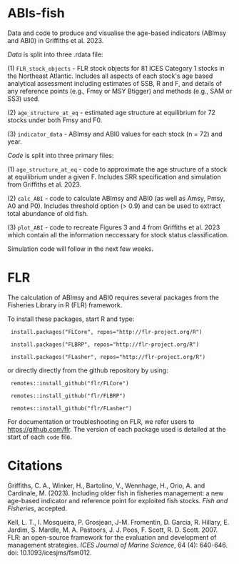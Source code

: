 # ABIs-fish
Data and code to produce and visualise the age-based indicators (ABImsy and ABI0) in Griffiths et al. 2023. 

*Data* is split into three .rdata file:

(1) `FLR_stock_objects` - FLR stock objects for 81 ICES Category 1 stocks in the Northeast Atlantic. Includes all aspects of each stock's age based analytical assessment including estimates of SSB, R and F, and details of any reference points (e.g., Fmsy or MSY Btigger) and methods (e.g., SAM or SS3) used. 

(2) `age_structure_at_eq` - estimated age structure at equilibrium for 72 stocks under both Fmsy and F0.

(3) `indicator_data` - ABImsy and ABI0 values for each stock (n = 72) and year.

*Code* is split into three primary files:

(1) `age_structure_at_eq` - code to approximate the age structure of a stock at equilibrium under a given F. Includes SRR specification and simulation from Griffiths et al. 2023. 

(2) `calc_ABI` - code to calculate ABImsy and ABI0 (as well as Amsy, Pmsy, A0 and P0). Includes threshold option (> 0.9) and can be used to extract total abundance of old fish. 

(3) `plot_ABI` - code to recreate Figures 3 and 4 from Griffiths et al. 2023 which contain all the information neccessary for stock status classification.

Simulation code will follow in the next few weeks. 

# FLR
The calculation of ABImsy and ABI0 requires several packages from the Fisheries Library in R (FLR) framework. 

To install these packages, start R and type:
 ``` 
  install.packages("FLCore", repos="http://flr-project.org/R")
  
  install.packages("FLBRP", repos="http://flr-project.org/R")
  
  install.packages("FLasher", repos="http://flr-project.org/R")
 ``` 
or directly directly from the github repository by using:
 ``` 
  remotes::install_github("flr/FLCore")
  
  remotes::install_github("flr/FLBRP")
  
  remotes::install_github("flr/FLasher")
 ``` 
For documentation or troubleshooting on FLR, we refer users to https://github.com/flr. The version of each package used is detailed at the start of each `code` file. 

# Citations
Griffiths, C. A., Winker, H., Bartolino, V., Wennhage, H., Orio, A. and Cardinale, M. (2023). Including older fish in fisheries management: a new age-based indicator and reference point for exploited fish stocks. *Fish and Fisheries*, accepted. 

Kell, L. T., I. Mosqueira, P. Grosjean, J-M. Fromentin, D. Garcia, R. Hillary, E. Jardim, S. Mardle, M. A. Pastoors, J. J. Poos, F. Scott, R. D. Scott. 2007. FLR: an open-source framework for the evaluation and development of management strategies. *ICES Journal of Marine Science*, 64 (4): 640-646. doi: 10.1093/icesjms/fsm012.




